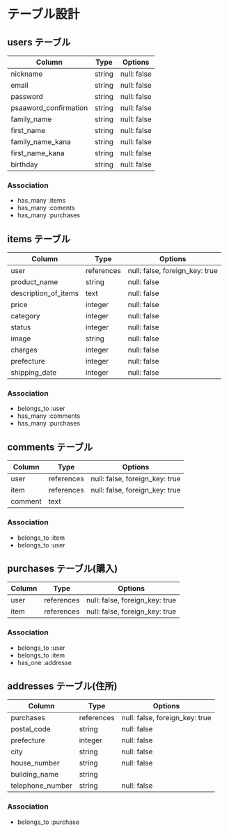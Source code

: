 # テーブル設計

## users テーブル

| Column                | Type   | Options     |
| --------------------- | ------ | ----------- |
| nickname              | string | null: false |
| email                 | string | null: false |
| password              | string | null: false |
| psaaword_confirmation | string | null: false |
| family_name           | string | null: false |
| first_name            | string | null: false |
| family_name_kana      | string | null: false |
| first_name_kana       | string | null: false |
| birthday              | string | null: false |


### Association

- has_many :items
- has_many :coments
- has_many :purchases

## items テーブル

| Column               | Type       | Options     |
| -------------------- | ---------- | ----------- |
| user                 | references | null: false, foreign_key: true |
| product_name         | string     | null: false |
| description_of_items | text       | null: false |
| price                | integer    | null: false |
| category             | integer    | null: false |
| status               | integer    | null: false |
| image                | string     | null: false |
| charges              | integer    | null: false |<!-- 送料の負担 -->
| prefecture           | integer    | null: false |<!-- 都道府県 -->
| shipping_date        | integer    | null: false |<!-- 発送日 -->

### Association

- belongs_to :user
- has_many :comments
- has_many :purchases

## comments テーブル

| Column    | Type       | Options                        |
| --------- | ---------- | ------------------------------ |
| user      | references | null: false, foreign_key: true |
| item      | references | null: false, foreign_key: true |
| comment   | text       |                                |

### Association

- belongs_to :item
- belongs_to :user

## purchases テーブル(購入)

| Column      | Type       | Options                        |
| ----------- | ---------- | ------------------------------ |
| user        | references | null: false, foreign_key: true |
| item        | references | null: false, foreign_key: true |


### Association

- belongs_to :user
- belongs_to :item
- has_one    :addresse

## addresses テーブル(住所)

| Column           | Type       | Options                        |
| ---------------- | ---------- | ------------------------------ |
| purchases        | references | null: false, foreign_key: true |
| postal_code      | string     | null: false |<!-- 郵便番号 -->
| prefecture       | integer    | null: false |<!-- 都道府県 -->
| city             | string     | null: false |
| house_number     | string     | null: false |
| building_name    | string     |             |
| telephone_number | string     | null: false |


### Association

- belongs_to :purchase
